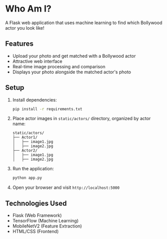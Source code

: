 # Who Am I?

A Flask web application that uses machine learning to find which Bollywood actor you look like!

## Features
- Upload your photo and get matched with a Bollywood actor
- Attractive web interface
- Real-time image processing and comparison
- Displays your photo alongside the matched actor's photo

## Setup
1. Install dependencies:
   ```bash
   pip install -r requirements.txt
   ```

2. Place actor images in `static/actors/` directory, organized by actor name:
   ```
   static/actors/
   ├── Actor1/
   │   ├── image1.jpg
   │   ├── image2.jpg
   ├── Actor2/
   │   ├── image1.jpg
   │   ├── image2.jpg
   ```

3. Run the application:
   ```bash
   python app.py
   ```

4. Open your browser and visit `http://localhost:5000`

## Technologies Used
- Flask (Web Framework)
- TensorFlow (Machine Learning)
- MobileNetV2 (Feature Extraction)
- HTML/CSS (Frontend)
